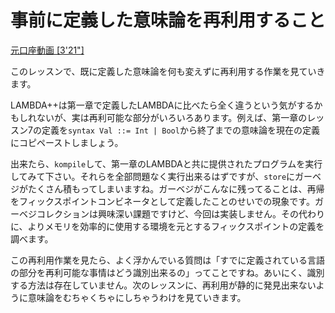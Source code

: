 # 事前に定義した意味論を再利用すること

[元口座動画 [3'21"]](http://youtu.be/tW4KRdgBIGo)

このレッスンで、既に定義した意味論を何も変えずに再利用する作業を見ていきます。

LAMBDA++は第一章で定義したLAMBDAに比べたら全く違うという気がするかもしれないが、実は再利可能な部分がいろいろあります。例えば、第一章のレッスン7の定義を`syntax Val ::= Int | Bool`から終了までの意味論を現在の定義にコピペーストしましょう。

出来たら、`kompile`して、第一章のLAMBDAと共に提供されたプログラムを実行してみて下さい。それらを全部問題なく実行出来るはずですが、`store`にガーベジがたくさん積もってしまいますね。ガーベジがこんなに残ってることは、再帰をフィックスポイントコンビネータとして定義したことのせいでの現象です。ガーベジコレクションは興味深い課題ですけど、今回は実装しません。その代わりに、よりメモリを効率的に使用する環境を元とするフィックスポイントの定義を調べます。

この再利用作業を見たら、よく浮かんでいる質問は「すでに定義されている言語の部分を再利可能な事情はどう識別出来るの」ってことですね。あいにく、識別する方法は存在していません。次のレッスンに、再利用が静的に発見出来ないように意味論をむちゃくちゃにしちゃうわけを見ていきます。

